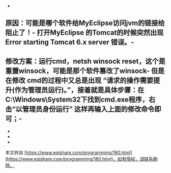 -
原因：可能是哪个软件给MyEclipse访问jvm的链接给阻止了！-
打开MyEclipse 的Tomcat的时候突然出现 Error starting Tomcat 6.x server 错误。-
-
**修改方案：运行cmd，netsh winsock reset，这个是重置winsock，可能是那个软件篡改了winsock**-
 **但是在修改 cmd的过程中又总是出现 “请求的操作需要提升(作为管理员运行)。”，接着就是具体步骤：在C:\\Windows\\System32下找到cmd.exe程序，右击“以管理员身份运行” 这样再输入上面的修改命令即可；**-
-
-
-

-

本文转自 [https://www.eqishare.com/programming/180.html](https://www.eqishare.com/programming/180.html)，如有侵权，请联系删除。